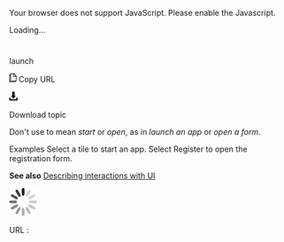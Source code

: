 Your browser does not support JavaScript. Please enable the Javascript.

Loading...

# 

launch

![Copy URL](launch_files/Copy.png)
Copy URL

![Download](launch_files/Download.png)

Download topic

Don't use to mean *start* or *open*, as in *launch an app* or *open a form*.

Examples
Select a tile to start an app.
Select Register to open the registration form.

**See also** [Describing interactions with UI](https://worldready.cloudapp.net/Styleguide/Read?id=2700&topicid=26472)

![In progress](launch_files/activity-large.gif)

URL :
